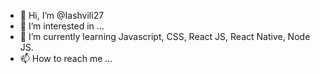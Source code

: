 - 👋 Hi, I’m @Iashvili27
- 👀 I’m interested in ...
- 🌱 I’m currently learning Javascript, CSS, React JS, React Native, Node JS.
- 📫 How to reach me ...


